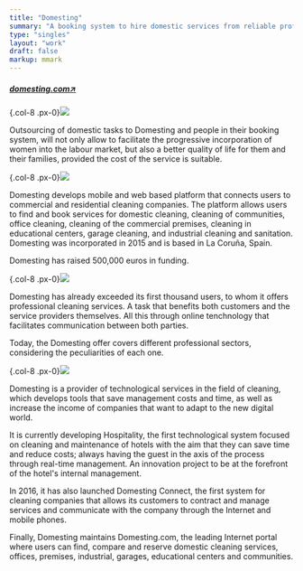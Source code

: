```yaml
---
title: "Domesting"
summary: "A booking system to hire domestic services from reliable professionals and companies"
type: "singles"
layout: "work"
draft: false
markup: mmark
---
```


<h5 class="single-summary single-summary-link">
<a href="https://domesting.com" target="_blank">domesting.com<span>↗︎</span></a>
</h5>

{.col-8 .px-0}![](/images/work_1/1.jpg)

Outsourcing of domestic tasks to Domesting and people in their booking system, will not only allow to facilitate the progressive incorporation of women into the labour market, but also a better quality of life for them and their families, provided the cost of the service is suitable.

{.col-8 .px-0}![](/images/work_1/2.jpg)

Domesting develops mobile and web based platform that connects users to commercial and residential cleaning companies. The platform allows users to find and book services for domestic cleaning, cleaning of communities, office cleaning, cleaning of the commercial premises, cleaning in educational centers, garage cleaning, and industrial cleaning and sanitation. Domesting was incorporated in 2015 and is based in La Coruña, Spain.

Domesting has raised 500,000 euros in funding.

{.col-8 .px-0}![](/images/work_1/3.jpg)

Domesting has already exceeded its first thousand users, to whom it offers professional cleaning services. A task that benefits both customers and the service providers themselves. All this through online tenchnology that facilitates communication between both parties.

Today, the Domesting offer covers different professional sectors, considering the peculiarities of each one.

{.col-8 .px-0}![](/images/work_1/4.jpg)

Domesting is a provider of technological services in the field of cleaning, which develops tools that save management costs and time, as well as increase the income of companies that want to adapt to the new digital world.

It is currently developing Hospitality, the first technological system focused on cleaning and maintenance of hotels with the aim that they can save time and reduce costs; always having the guest in the axis of the process through real-time management. An innovation project to be at the forefront of the hotel's internal management.

In 2016, it has also launched Domesting Connect, the first system for cleaning companies that allows its customers to contract and manage services and communicate with the company through the Internet and mobile phones.

Finally, Domesting maintains Domesting.com, the leading Internet portal where users can find, compare and reserve domestic cleaning services, offices, premises, industrial, garages, educational centers and communities.